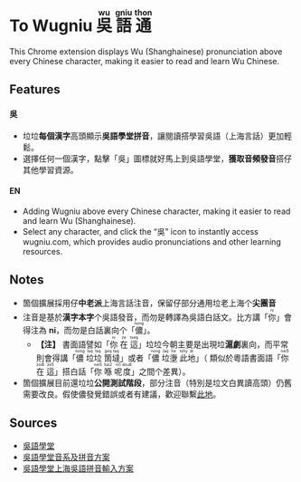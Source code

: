 # To Wugniu <ruby>吳<rt>wu</rt></ruby> <ruby>語<rt>gniu</rt></ruby> <ruby>通<rt>thon</rt></ruby>
This Chrome extension displays Wu (Shanghainese) pronunciation above every Chinese character, making it easier to read and learn Wu Chinese.

## Features
#### 吳
- 垃垃**每個漢字**高頭顯示**吳語學堂拼音**，讓閱讀搭學習吳語（上海言話）更加輕鬆。
- 選擇任何一個漢字，點擊「吳」圖標就好馬上到吳語學堂，**獲取音頻發音**搭仔其他學習資源。
#### EN
- Adding Wugniu above every Chinese character, making it easier to read and learn Wu (Shanghainese).
- Select any character, and click the “吳” icon to instantly access wugniu.com, which provides audio pronunciations and other learning resources.

## Notes
- 箇個擴展採用仔**中老派**上海言話注音，保留仔部分通用垃老上海个**尖團音**
- 注音是基於**漢字本字**个吳語發音，而勿是轉譯為吳語白話文。比方講「<ruby>你<rt>ni</rt></ruby>」會得注為 **ni**，而勿是白話裏向个「<ruby>儂<rt>nong</rt></ruby>」。
  - **【注】** 書面語譬如「<ruby>你<rt>ni</rt></ruby> <ruby>在<rt>ze</rt></ruby> <ruby>這<rt>tseq</rt></ruby>」垃垃今朝主要是出現垃**滬劇**裏向，而平常則會得講「<ruby>儂<rt>nong</rt> </ruby><ruby>垃<rt>laq</rt></ruby><ruby>垃<rt>laq</rt></ruby> <ruby>箇<rt>geq</rt></ruby><ruby>墶<rt>taq</rt></ruby>」或者「<ruby>儂<rt>nong</rt></ruby> <ruby>垃<rt>laq</rt></ruby><ruby>塰<rt>he</rt></ruby> <ruby>此<rt>tshy</rt></ruby><ruby>地<rt>di</rt></ruby>」（ 類似於粵語書面語「<ruby>你<rt>nei5</rt></ruby> <ruby>在<rt>zoi6</rt></ruby> <ruby>這<rt>ze5</rt></ruby>」搭白話「<ruby>你<rt>nei5</rt></ruby> <ruby>喺<rt>hai2</rt></ruby> <ruby>呢<rt>ni1</rt></ruby><ruby>度<rt>dou6</rt></ruby>」之間个差異）。
- 箇個擴展目前還垃垃**公開測試階段**，部分注音（特別是垃文白異讀高頭）仍舊需要改良。假使儂發覺錯誤或者有建議，歡迎聯繫[此地](mailto:dev.tder@gmail.com)。

## Sources
- [吳語學堂](https://www.wugniu.com/)
- [吳語學堂音系及拼音方案](https://github.com/NGLI/rime-wugniu_zaonhe/wiki/%E9%9F%B3%E7%B3%BB%E5%8F%8A%E6%8B%BC%E9%9F%B3%E6%96%B9%E6%A1%88)
- [吳語學堂上海吳語拼音輸入方案](https://github.com/NGLI/rime-wugniu_zaonhe.git)
